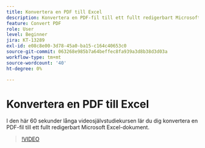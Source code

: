 ```yaml
---
title: Konvertera en PDF till Excel
description: Konvertera en PDF-fil till ett fullt redigerbart Microsoft Excel-dokument
feature: Convert PDF
role: User
level: Beginner
jira: KT-13289
exl-id: e08c8e00-3d78-45a0-ba15-c164c40653c0
source-git-commit: 063268e985b7a64beffec8fa939a3d8b38d3d03a
workflow-type: tm+mt
source-wordcount: '40'
ht-degree: 0%

---
```


# Konvertera en PDF till Excel

I den här 60 sekunder långa videosjälvstudiekursen lär du dig konvertera en PDF-fil till ett fullt redigerbart Microsoft Excel-dokument.

>[!VIDEO](https://video.tv.adobe.com/v/3409908?quality=12&learn=on&hidetitle=true)

